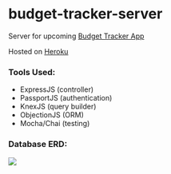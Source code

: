 # budget-tracker-server

Server for upcoming [Budget Tracker App](https://github.com/bmai53/budget-tracker)

Hosted on [Heroku](https://bmai53-budget-tracker-server.herokuapp.com/)

### Tools Used:
* ExpressJS (controller)
* PassportJS (authentication)
* KnexJS (query builder)
* ObjectionJS (ORM)
* Mocha/Chai (testing)

### Database ERD:
<img src='https://i.imgur.com/ouUuYCm.png'>
